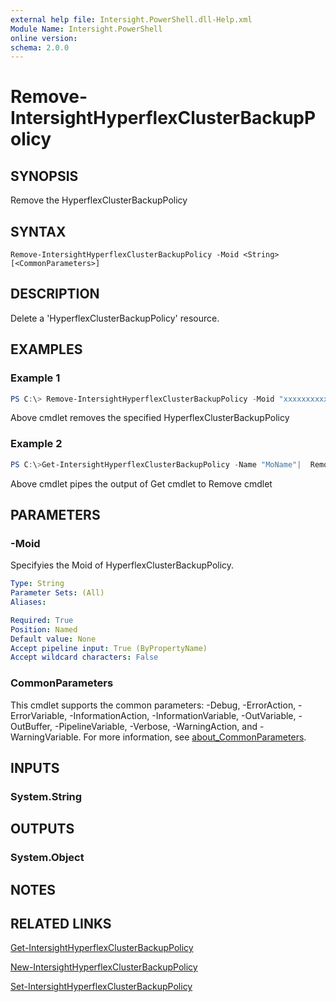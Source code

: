 ```yaml
---
external help file: Intersight.PowerShell.dll-Help.xml
Module Name: Intersight.PowerShell
online version:
schema: 2.0.0
---
```


# Remove-IntersightHyperflexClusterBackupPolicy

## SYNOPSIS
Remove the HyperflexClusterBackupPolicy

## SYNTAX

```
Remove-IntersightHyperflexClusterBackupPolicy -Moid <String> [<CommonParameters>]
```

## DESCRIPTION
Delete a &apos;HyperflexClusterBackupPolicy&apos; resource.

## EXAMPLES

### Example 1
```powershell
PS C:\> Remove-IntersightHyperflexClusterBackupPolicy -Moid "xxxxxxxxxxxxxxxxxxxxxxxxxxx"
```
Above cmdlet removes the specified HyperflexClusterBackupPolicy 

### Example 2
```powershell
PS C:\>Get-IntersightHyperflexClusterBackupPolicy -Name "MoName"|  Remove-IntersightHyperflexClusterBackupPolicy
```
Above cmdlet pipes the output of Get cmdlet to Remove cmdlet

## PARAMETERS

### -Moid
Specifyies the Moid of HyperflexClusterBackupPolicy.

```yaml
Type: String
Parameter Sets: (All)
Aliases:

Required: True
Position: Named
Default value: None
Accept pipeline input: True (ByPropertyName)
Accept wildcard characters: False
```

### CommonParameters
This cmdlet supports the common parameters: -Debug, -ErrorAction, -ErrorVariable, -InformationAction, -InformationVariable, -OutVariable, -OutBuffer, -PipelineVariable, -Verbose, -WarningAction, and -WarningVariable. For more information, see [about_CommonParameters](http://go.microsoft.com/fwlink/?LinkID=113216).

## INPUTS

### System.String

## OUTPUTS

### System.Object
## NOTES

## RELATED LINKS

[Get-IntersightHyperflexClusterBackupPolicy](./Get-IntersightHyperflexClusterBackupPolicy.md)

[New-IntersightHyperflexClusterBackupPolicy](./New-IntersightHyperflexClusterBackupPolicy.md)

[Set-IntersightHyperflexClusterBackupPolicy](./Set-IntersightHyperflexClusterBackupPolicy.md)


